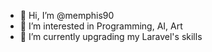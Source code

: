 - 👋 Hi, I’m @memphis90
- 👀 I’m interested in Programming, AI, Art
- 🌱 I’m currently upgrading my Laravel's skills

<!---
memphis90/memphis90 is a ✨ special ✨ repository because its `README.md` (this file) appears on your GitHub profile.
You can click the Preview link to take a look at your changes.
--->
